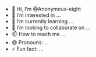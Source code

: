 - 👋 Hi, I’m @Anonymous-eight
- 👀 I’m interested in ...
- 🌱 I’m currently learning ...
- 💞️ I’m looking to collaborate on ...
- 📫 How to reach me ...
- 😄 Pronouns: ...
- ⚡ Fun fact: ...

<!---
Anonymous-eight/Anonymous-eight is a ✨ special ✨ repository because its `README.md` (this file) appears on your GitHub profile.
You can click the Preview link to take a look at your changes.
--->
